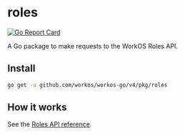 # roles

[![Go Report Card](https://img.shields.io/badge/dev-reference-007d9c?logo=go&logoColor=white&style=flat)](https://pkg.go.dev/github.com/workos/workos-go/v4/pkg/roles)

A Go package to make requests to the WorkOS Roles API.

## Install

```sh
go get -u github.com/workos/workos-go/v4/pkg/roles
```

## How it works

See the [Roles API reference](https://workos.com/docs/reference/roles).
